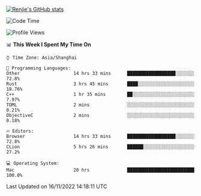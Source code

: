 [![Renjie's GitHub stats](https://github-readme-stats.vercel.app/api?username=liurenjie1024&show_icons=true&theme=chartreuse-dark)](https://github.com/anuraghazra/github-readme-stats)

<!--START_SECTION:waka-->
![Code Time](http://img.shields.io/badge/Code%20Time-339%20hrs%2055%20mins-blue)

![Profile Views](http://img.shields.io/badge/Profile%20Views-23-blue)

📊 **This Week I Spent My Time On** 

```text
⌚︎ Time Zone: Asia/Shanghai

💬 Programming Languages: 
Other                    14 hrs 33 mins      ██████████████████░░░░░░░   72.8% 
Rust                     3 hrs 45 mins       ████░░░░░░░░░░░░░░░░░░░░░   18.76% 
C++                      1 hr 35 mins        ██░░░░░░░░░░░░░░░░░░░░░░░   7.97% 
TOML                     2 mins              ░░░░░░░░░░░░░░░░░░░░░░░░░   0.21% 
ObjectiveC               2 mins              ░░░░░░░░░░░░░░░░░░░░░░░░░   0.18%

🔥 Editors: 
Browser                  14 hrs 33 mins      ██████████████████░░░░░░░   72.8% 
CLion                    5 hrs 26 mins       ██████░░░░░░░░░░░░░░░░░░░   27.2%

💻 Operating System: 
Mac                      20 hrs              █████████████████████████   100.0%

```


 Last Updated on 16/11/2022 14:18:11 UTC
<!--END_SECTION:waka-->


